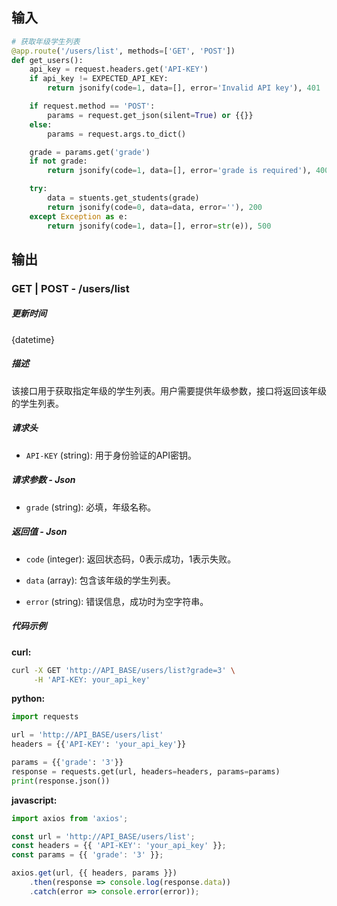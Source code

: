 ## 输入

```python
# 获取年级学生列表
@app.route('/users/list', methods=['GET', 'POST'])
def get_users():
    api_key = request.headers.get('API-KEY')
    if api_key != EXPECTED_API_KEY:
        return jsonify(code=1, data=[], error='Invalid API key'), 401

    if request.method == 'POST':
        params = request.get_json(silent=True) or {{}}
    else: 
        params = request.args.to_dict()

    grade = params.get('grade')
    if not grade:
        return jsonify(code=1, data=[], error='grade is required'), 400

    try:
        data = stuents.get_students(grade)
        return jsonify(code=0, data=data, error=''), 200
    except Exception as e:
        return jsonify(code=1, data=[], error=str(e)), 500
```

## 输出

### GET | POST - /users/list

##### 更新时间

{datetime}

##### 描述

该接口用于获取指定年级的学生列表。用户需要提供年级参数，接口将返回该年级的学生列表。

##### 请求头

- `API-KEY` (string): 用于身份验证的API密钥。

##### 请求参数 - Json

- `grade` (string): 必填，年级名称。

##### 返回值 - Json

- `code` (integer): 返回状态码，0表示成功，1表示失败。

- `data` (array): 包含该年级的学生列表。

- `error` (string): 错误信息，成功时为空字符串。

##### 代码示例 

**curl:**

```bash
curl -X GET 'http://API_BASE/users/list?grade=3' \
     -H 'API-KEY: your_api_key'
```

**python:**

```python
import requests

url = 'http://API_BASE/users/list'
headers = {{'API-KEY': 'your_api_key'}}

params = {{'grade': '3'}}
response = requests.get(url, headers=headers, params=params)
print(response.json())
```

**javascript:**

```javascript
import axios from 'axios';

const url = 'http://API_BASE/users/list';
const headers = {{ 'API-KEY': 'your_api_key' }};
const params = {{ 'grade': '3' }};

axios.get(url, {{ headers, params }})
    .then(response => console.log(response.data))
    .catch(error => console.error(error));
```
